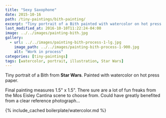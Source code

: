 ```yaml
---
title: "Sexy Saxophone"
date: 2015-10-16
path: /tiny-paintings/bith-painting/
excerpt: "Tiny portrait of a Bith painted with watercolor on hot press paper."
last_modified_at: 2016-10-10T11:22:24-04:00
image: ../../images/painting-bith.jpg
gallery:
  - url: ../../images/painting-bith-process-1-lg.jpg
    image_path: ../../images/painting-bith-process-1-900.jpg
    alt: "Work in process"
categories: [tiny-paintings]
tags: [watercolor, portrait, illustration, Star Wars]
---
```


Tiny portrait of a Bith from **Star Wars**. Painted with watercolor on hot press paper.

Final painting measures 1.5\" x 1.5\". There sure are a lot of fun freaks from the Mos Eisley Cantina scene to choose from. Could have greatly benefited from a clear reference photograph...

{% include_cached boilerplate/watercolor.md %}
